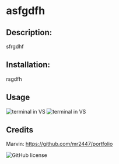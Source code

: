 # asfgdfh
  ## Description: 
  sfrgdhf
  ## Installation: 
  rsgdfh
  ## Usage
  ![terminal in VS](../assets/images/asgdhf)
  ![terminal in VS](../assets/videos/asgd)
  ## Credits 
  Marvin: https://github.com/mr2447/portfolio

  ![GitHub license](https://img.shields.io/badge/license-MIT-blue.svg)